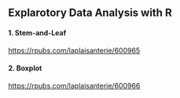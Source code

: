 ## Explarotory Data Analysis with R

#### 1. Stem-and-Leaf
https://rpubs.com/laplaisanterie/600965

#### 2. Boxplot
https://rpubs.com/laplaisanterie/600966
